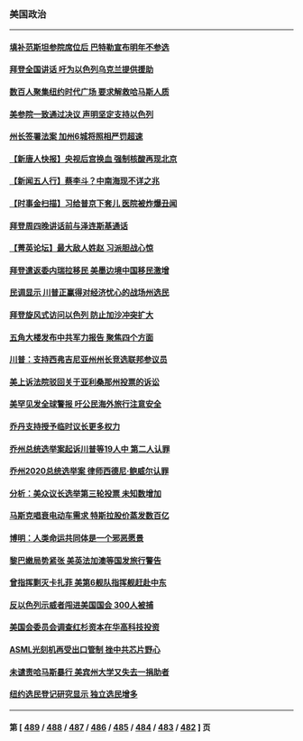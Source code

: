 ### 美国政治
---
#### [填补范斯坦参院席位后 巴特勒宣布明年不参选](../../pages/ncid1078159/n14099120.md) 
#### [拜登全国讲话 吁为以色列乌克兰提供援助](../../pages/ncid1078159/n14099115.md) 
#### [数百人聚集纽约时代广场 要求解救哈马斯人质](../../pages/ncid1078159/n14099116.md) 
#### [美参院一致通过决议 声明坚定支持以色列](../../pages/ncid1078159/n14099020.md) 
#### [州长签署法案 加州6城将照相严罚超速](../../pages/ncid1078159/n14099130.md) 
#### [【新唐人快报】央视后宫换血 强制核酸再现北京](../../pages/ncid1078159/n14099071.md) 
#### [【新闻五人行】蔡李斗？中南海现不详之兆](../../pages/ncid1078159/n14099004.md) 
#### [【时事金扫描】习给普京下套儿 医院被炸爆丑闻](../../pages/ncid1078159/n14099026.md) 
#### [拜登周四晚讲话前与泽连斯基通话](../../pages/ncid1078159/n14098970.md) 
#### [【菁英论坛】最大敌人姓赵 习派胆战心惊](../../pages/ncid1078159/n14098998.md) 
#### [拜登遣返委内瑞拉移民 美墨边境中国移民激增](../../pages/ncid1078159/n14098711.md) 
#### [民调显示 川普正赢得对经济忧心的战场州选民](../../pages/ncid1078159/n14098957.md) 
#### [拜登旋风式访问以色列 防止加沙冲突扩大](../../pages/ncid1078159/n14098930.md) 
#### [五角大楼发布中共军力报告 聚焦四个方面](../../pages/ncid1078159/n14098878.md) 
#### [川普：支持西弗吉尼亚州州长竞选联邦参议员](../../pages/ncid1078159/n14098911.md) 
#### [美上诉法院驳回关于亚利桑那州投票的诉讼](../../pages/ncid1078159/n14098886.md) 
#### [美罕见发全球警报 吁公民海外旅行注意安全](../../pages/ncid1078159/n14098908.md) 
#### [乔丹支持授予临时议长更多权力](../../pages/ncid1078159/n14098900.md) 
#### [乔州总统选举案起诉川普等19人中 第二人认罪](../../pages/ncid1078159/n14098865.md) 
#### [乔州2020总统选举案 律师西德尼‧鲍威尔认罪](../../pages/ncid1078159/n14098866.md) 
#### [分析：美众议长选举第三轮投票 未知数增加](../../pages/ncid1078159/n14098669.md) 
#### [马斯克唱衰电动车需求 特斯拉股价蒸发数百亿](../../pages/ncid1078159/n14098847.md) 
#### [博明：人类命运共同体是一个邪恶愿景](../../pages/ncid1078159/n14098778.md) 
#### [黎巴嫩局势紧张 美英法加澳等国发旅行警告](../../pages/ncid1078159/n14098697.md) 
#### [曾指挥剿灭卡扎菲 美第6舰队指挥舰赶赴中东](../../pages/ncid1078159/n14098670.md) 
#### [反以色列示威者闯进美国国会 300人被捕](../../pages/ncid1078159/n14098552.md) 
#### [美国会委员会调查红杉资本在华高科技投资](../../pages/ncid1078159/n14098474.md) 
#### [ASML光刻机再受出口管制 挫中共芯片野心](../../pages/ncid1078159/n14098332.md) 
#### [未谴责哈马斯暴行 美宾州大学又失去一捐助者](../../pages/ncid1078159/n14098325.md) 
#### [纽约选民登记研究显示 独立选民增多](../../pages/ncid1078159/n14098415.md) 

---
#### 第 [ [489](./489.md) / [488](./488.md) / [487](./487.md) / [486](./486.md) / [485](./485.md) / [484](./484.md) / [483](./483.md) / [482](./482.md) ] 页
